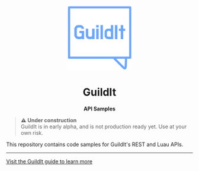 <p align="center">
    <a href="https://guildit.github.io">
      <img
        alt="Uh oh! This image didn't load, please report this issue in the Issues tab of this repository."
        width="175"
        src="https://github.com/GuildIt/.github/raw/212f56b3df994d66cfb56b8ea484858fd371d2de/res/img/GuildIt.png"
      />
    </a>
</p>

<h1 align="center">GuildIt</h1>
<p align="center">
  <b>API Samples</b>
</p>

> **:warning: Under construction**  
> GuildIt is in early alpha, and is not production ready yet. Use at your own risk.

This repository contains code samples for GuildIt's REST and Luau APIs.

-----

[Visit the GuildIt guide to learn more](https://guildit.github.io)
